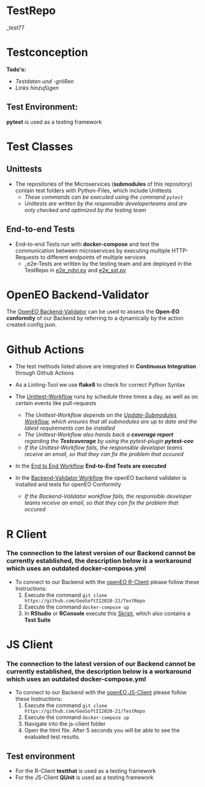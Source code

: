 # TestRepo
_test77

# Testconception

**Todo's:**

 * *Testdaten und -größen*
 * *Links hinzufügen*
 
## Test Environment:

**pytest** is used as a testing framework
   
# Test Classes

## Unittests

* The repositories of the Microservices (__submodules__ of this repository) contain test folders with Python-Files, which include Unittests 
   * _These commands can be executed using the command `pytest`_
   * _Unittests are written by the responsible developerteams and are only checked and optimized by the testing team_   


## End-to-end Tests

* End-to-end Tests run with **docker-compose** and test the communication between microservices by executing multiple HTTP-Requests to different endpoints of multiple services
  * _e2e-Tests are written by the testing team and are deployed in the TestRepo in [e2e_ndvi.py](https://github.com/GeoSoftII2020-21/TestRepo/blob/main/e2e_ndvi.py) and [e2e_sst.py](https://github.com/GeoSoftII2020-21/TestRepo/blob/main/e2e_sst.py)  
  
  
  
# OpenEO Backend-Validator

The [OpenEO Backend-Validator](https://github.com/Open-EO/openeo-backend-validator) can be used to assess the __Open-EO conformity__ of our Backend by referring to a dynamically by the action created config.json.



# Github Actions

 * The test methods listed above are integrated in __Continuous Integration__ through Github Actions
 * As a Linting-Tool we use __flake8__ to check for correct Python Syntax
 * The [Unittest-Workflow](https://github.com/GeoSoftII2020-21/TestRepo/blob/main/.github/workflows/Unittest.yml) runs by schedule three times a day, as well as on certain events like pull-requests
   * _The Unittest-Workflow depends on the [Update-Submodules Workflow](https://github.com/GeoSoftII2020-21/TestRepo/blob/main/.github/workflows/Update_submodules.yml), which ensures that all submodules are up to date and the latest requirements can be installed_
   * _The Unittest-Workflow also hands back a __coverage report__ regarding the __Testcoverage__ by using the pytest-plugin **pytest-cov**_
   * _If the Unittest-Workflow fails, the responsible developer teams receive an email, so that they can fix the problem that occured_
 
 * In the [End to End Workflow](https://github.com/GeoSoftII2020-21/TestRepo/blob/main/.github/workflows/EndToEnd.yml) __End-to-End Tests are executed__
 *  In the [Backend-Validator Workflow](https://github.com/GeoSoftII2020-21/TestRepo/blob/main/.github/workflows/backend-validator.yml) the openEO backend validator is installed and tests for openEO Conformity
    * _If the Backend-Validator workflow fails, the responsible developer teams receive an email, so that they can fix the problem that occured_

    



# R Client

### The connection to the latest version of our Backend cannot be currently established, the description below is a workaround which uses an outdated docker-compose.yml

* To connect to our Backend with the [openEO R-Client](https://openeo.org/documentation/1.0/r/) please follow these Instructions: 
  1. Execute the command `git clone https://github.com/GeoSoftII2020-21/TestRepo`
  2. Execute the command `docker-compose up`
  3. In __RStudio__ or __RConsole__ execute this [Skript](https://github.com/GeoSoftII2020-21/TestRepo/blob/main/R-Client%20Script.R), which also contains a __Test Suite__ 


# JS Client

### The connection to the latest version of our Backend cannot be currently established, the description below is a workaround which uses an outdated docker-compose.yml

* To connect to our Backend with the [openEO JS-Client](https://openeo.org/documentation/1.0/javascript/) please follow these Instructions: 
  1. Execute the command `git clone https://github.com/GeoSoftII2020-21/TestRepo`
  2. Execute the command `docker-compose up`
  3. Navigate into the js-client folder
  4. Open the html file. After 5 seconds you will be able to see the evaluated test results.

## Test environment

* For the R-Client __testthat__ is used as a testing framework
* For the JS-Client __QUnit__ is used as a testing framework




  

